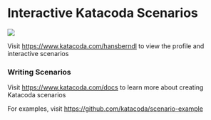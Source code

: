# Interactive Katacoda Scenarios

[![](http://shields.katacoda.com/katacoda/hansberndl/count.svg)](https://www.katacoda.com/hansberndl "Get your profile on Katacoda.com")

Visit https://www.katacoda.com/hansberndl to view the profile and interactive scenarios

### Writing Scenarios
Visit https://www.katacoda.com/docs to learn more about creating Katacoda scenarios

For examples, visit https://github.com/katacoda/scenario-example
